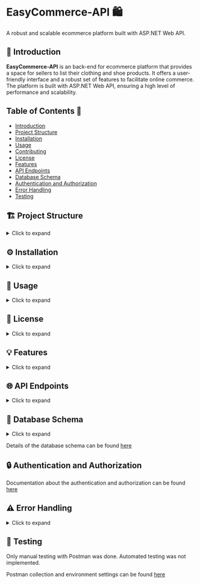 # EasyCommerce-API 🛍️
A robust and scalable ecommerce platform built with ASP.NET Web API.

## 📖 Introduction

**EasyCommerce-API** is an back-end for ecommerce platform that provides a space for sellers to list their clothing and shoe products. It offers a user-friendly interface and a robust set of features to facilitate online commerce. The platform is built with ASP.NET Web API, ensuring a high level of performance and scalability.

## Table of Contents 📑
- [Introduction](#-introduction)
- [Project Structure](#-project-structure)
- [Installation](#-installation)
- [Usage](#-usage)
- [Contributing](#-contributing)
- [License](#-license)
- [Features](#-features)
- [API Endpoints](#-api-endpoints)
- [Database Schema](#-database-schema)
- [Authentication and Authorization](#-authentication-and-authorization)
- [Error Handling](#-error-handling)
- [Testing](#-testing)


## 🏗️ Project Structure
<details>
<summary>Click to expand</summary>

The project has the following structure:

- **Root Directory**
    - **Dependencies**: Contains third-party libraries and NuGet packages used by the project.
    - **Properties**: Stores configuration files for the project.
    - **Config**: Holds additional configuration files specific to the application's logic.
    - **Controllers**: Contains the C# classes responsible for handling API requests and responses.
    - **Data**: Houses the data access layer of the application.
    - **Hubs**: Contains SignalR hubs if the application uses real-time communication features.
    - **Middleware**: Holds custom middleware components that intercept and process HTTP requests before they reach the controllers.
    - **Models**: Stores the C# classes representing the data models used by the application.
    - **RequestHelpers**: Contains helper classes for processing and validating API request data.
    - **Services**: Holds the application's core business logic, implemented as reusable services.
    - **.env.dev**: Stores environment variables specific to the development environment.
    - **appsettings.json**: Contains the main application configuration settings.
    - **appsettings.Development.json**: Overrides or augments appsettings.json with development-specific settings.
    - **Dockerfile**: Specifies the instructions for building a Docker image for the application.
    - **Program.cs**: The main entry point of the application.

- **Subdirectory (C# Lib)**
    - **Dependencies**: Holds external libraries for this sub-project.
    - **Env.cs**: Defines environment variables specific to this sub-project.

</details>

## ⚙️ Installation
<details>
<summary>Click to expand</summary>

To install and run the project, you have two options:
1. **Using Docker Compose**
```bash
docker-compose up --build
```
This will build the Docker images and start the services, including the PostgreSQL container.

2. **Locally without Docker**
Before building the project, you might want to run
```bash
dotnet restore
dotnet run
```
Change the `DB_CONNECTION_STRING` in the `appsettings.Development.json` file to point to your local PostgreSQL database.

</details>

## 🚀 Usage
<details>
<summary>Click to expand</summary>

To use the EasyCommerce-API, follow these steps:

1. **Start the Application**: If you're using Docker, run `docker-compose up --build` in the terminal from the root directory of the project. If you're running the project locally, use `dotnet run` from the terminal or start the project from your IDE.

2. **Access the API**: The API will be accessible at `http://localhost:5000`. You can use tools like Postman or curl to send HTTP requests to the API.

3. **API Endpoints**: Refer to the [API Endpoints](#-api-endpoints) section for details on the available endpoints and their functionality.

4. **Authentication**: Some endpoints may require authentication. Refer to the [Authentication and Authorization](#-authentication-and-authorization) section for details on how to authenticate.

Remember to replace the `DB_CONNECTION_STRING` in the `appsettings.Development.json` file with your local PostgreSQL database connection string if you're running the project locally.

</details>

## 📄 License
<details>
<summary>Click to expand</summary>

Information about the project's license.

</details>

## 💡 Features
<details>
<summary>Click to expand</summary>

The EasyCommerce-API provides a wide range of features to facilitate online commerce. Here are the main features:

- 🚀 **User Management**: Admins can manage users, including banning/unbanning users, handling user upgrade requests, and changing user roles.

- 🔒 **Authentication**: Users can register, login, change their email or password, and refresh their tokens. The API also provides a way to validate tokens.

- 🏷️ **Category Management**: Users can create, read, update, and delete product categories.

- 🎨 **Collection and Billboard Management**: Users can manage collections and their associated billboards.

- 🛒 **Cart and Order Management**: Customers can manage their shopping cart, confirm their cart to place an order, and view their orders.

- ⭐ **Product Reviews**: Customers can review products.

- 🧾 **Seller Management**: Sellers can view their orders.

- 🏪 **Store Management**: Sellers can manage their stores.

- 📦 **Product Management**: Users can create, read, update, and delete products.

- 📊 **Product Stock Management**: Each product, specific to color and size, has a separate quantity. This allows for detailed stock management and availability tracking.

- 🖼️ **Image Management**: Each product color can have its own set of images. This allows customers to see the product in different colors and from various angles, enhancing the shopping experience.

</details>

## 🌐 API Endpoints
<details>
<summary>Click to expand</summary>

Here is a brief description of each API endpoint:
- `/api/admin/users`: GET request to retrieve all users.
- `/api/admin/users/banned`: GET request to retrieve all banned users.
- `/api/admin/users/upgrade-requests`: GET request to retrieve all user upgrade requests.
- `/api/admin/users/upgrade-requests/{id}`: GET request to retrieve a specific user upgrade request. POST request to approve a user upgrade request.
- `/api/admin/users/{id}`: GET request to retrieve a specific user. PUT request to update a specific user. DELETE request to delete a specific user.
- `/api/admin/users/{id}/ban`: POST request to ban a specific user.
- `/api/admin/users/{id}/role`: PUT request to change the role of a specific user.
- `/api/admin/users/{id}/unban`: POST request to unban a specific user.
- `/api/auth/change-email`: POST request to change the email of the authenticated user.
- `/api/auth/change-password`: POST request to change the password of the authenticated user.
- `/api/auth/login`: POST request to login a user.
- `/api/auth/me`: GET request to retrieve the authenticated user.
- `/api/auth/refresh-token`: POST request to refresh the authentication token.
- `/api/auth/register`: POST request to register a new user.
- `/api/auth/validate-token`: POST request to validate an authentication token.
- `/api/categories`: GET request to retrieve all categories. POST request to create a new category.
- `/api/categories/{id}`: GET request to retrieve a specific category. PUT request to update a specific category. DELETE request to delete a specific category.
- `/api/collections`: GET request to retrieve all collections. POST request to create a new collection.
- `/api/collections/{collectionId}/billboards`: GET request to retrieve all billboards of a specific collection. POST request to create a new billboard in a specific collection.
- `/api/collections/{collectionId}/billboards/{billboardId}`: GET request to retrieve a specific billboard of a specific collection. PUT request to update a specific billboard of a specific collection. DELETE request to delete a specific billboard of a specific collection.
- `/api/collections/{id}`: GET request to retrieve a specific collection. PUT request to update a specific collection. DELETE request to delete a specific collection.
- `/api/customer/cart`: GET request to retrieve the cart of the authenticated customer. POST request to add a product to the cart of the authenticated customer. PUT request to update the cart of the authenticated customer.
- `/api/customer/cart/confirm`: POST request to confirm the cart of the authenticated customer and place an order.
- `/api/customer/cart/{cartProductId}`: GET request to retrieve a specific product in the cart of the authenticated customer. DELETE request to remove a specific product from the cart of the authenticated customer.
- `/api/customer/orders`: GET request to retrieve all orders of the authenticated customer.
- `/api/customer/reviews`: POST request to create a new review by the authenticated customer.
- `/api/customer/upgrade`: POST request to request an upgrade for the authenticated customer.
- `/api/products`: GET request to retrieve all products. POST request to create a new product.
- `/api/products/{id}`: GET request to retrieve a specific product. PUT request to update a specific product. DELETE request to delete a specific product.
- `/api/products/{productId}/reviews`: GET request to retrieve all reviews of a specific product.
- `/api/products/{productId}/reviews/{reviewId}`: DELETE request to delete a specific review of a specific product.
- `/api/seller`: GET request to retrieve the authenticated seller.
- `/api/seller/orders`: GET request to retrieve all orders of the authenticated seller.
- `/api/seller/orders/{orderId}`: GET request to retrieve a specific order of the authenticated seller.
- `/api/stores`: GET request to retrieve all stores. POST request to create a new store.
- `/api/stores/my`: GET request to retrieve the store of the authenticated seller.
- `/api/stores/{id}`: GET request to retrieve a specific store. PUT request to update a specific store. DELETE request to delete a specific store.

Detailed controllers documentation can be found [here](docs/controllers.md)
</details>

## 💾 Database Schema
<details>
<summary>Click to expand</summary>

You can find the database schema for the project as svg file at the following path: `docs/images/DBStructure.svg`

Preview:
![Database Schema](docs/images/DBStructure.svg)

</details>

Details of the database schema can be found [here](docs/database.md)

## 🔒 Authentication and Authorization
Documentation about the authentication and authorization can be found [here](docs/auth.md)

## ⚠️ Error Handling
<details>
<summary>Click to expand</summary>

In the EasyCommerce-API project, error handling is managed through a middleware called `ExceptionMiddleware`. This middleware is a custom piece of software that is inserted into the HTTP request/response pipeline. It catches any exceptions that occur during the execution of the application and handles them appropriately.

The `ExceptionMiddleware` is defined in the `ExceptionMiddleware.cs` file. It has a constructor that takes a `RequestDelegate` as a parameter. This delegate represents the next middleware in the pipeline.

The `InvokeAsync` method is where the middleware's logic is implemented. It awaits the execution of the next middleware in the pipeline inside a try-catch block. If an exception is thrown during the execution of the next middleware, it is caught and passed to the `HandleExceptionAsync` method.

The `HandleExceptionAsync` method is responsible for handling the exception. It sets the response's content type to "application/json" and determines the status code based on the type of the exception. If the exception is an `UnauthorizedAccessException`, the status code is set to 401 (Unauthorized). If the exception is an `ArgumentException`, the status code is set to 400 (Bad Request). For all other exceptions, the status code is set to 500 (Internal Server Error).
**Note** Reason of this is main operations made with repositories and to translate the exception to a meaningful message for the client, it is necessary to catch the exception and handle it.
But actually throwing an error is not a cheap operation, so it is better to avoid throwing exceptions. Maybe in the future, it is better to use a different approach to handle errors.

Finally, the method writes an `ErrorDetails` object to the response. This object includes the status code and the message of the exception.

Here is a high-level overview of how the `ExceptionMiddleware` works:

1. An HTTP request comes into the application.
2. The request passes through the middleware pipeline, reaching the `ExceptionMiddleware`.
3. If no exceptions are thrown during the processing of the request, the `ExceptionMiddleware` simply passes the request along to the next piece of middleware.
4. If an exception is thrown, the `ExceptionMiddleware` catches it.
5. The `ExceptionMiddleware` processes the exception, which can involve logging it, wrapping it, or suppressing it.
6. The `ExceptionMiddleware` returns an HTTP response that reflects the outcome of the exception processing.

Please refer to the `ExceptionMiddleware.cs` file for the specific implementation details of the `ExceptionMiddleware`.

</details>

## 🧪 Testing
Only manual testing with Postman was done. Automated testing was not implemented.
 
Postman collection and environment settings can be found [here](tests/postman) 